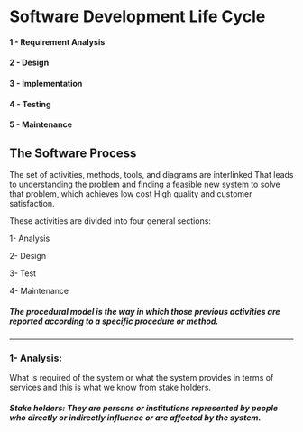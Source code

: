 # Software Development Life Cycle
#### 1 - Requirement Analysis
#### 2 - Design
#### 3 - Implementation
#### 4 - Testing
#### 5 - Maintenance

## The Software Process
The set of activities, methods, tools, and diagrams are interlinked
That leads to understanding the problem and finding a feasible new system to solve that problem, which achieves low cost
High quality and customer satisfaction.

These activities are divided into four general sections:

1- Analysis

2- Design

3- Test

4- Maintenance

##### The procedural model is the way in which those previous activities are reported according to a specific procedure or method.
<hr>

### 1- Analysis:
What is required of the system or what the system provides in terms of services and this is what we know from stake holders.
##### Stake holders: They are persons or institutions represented by people who directly or indirectly influence or are affected by the system.
